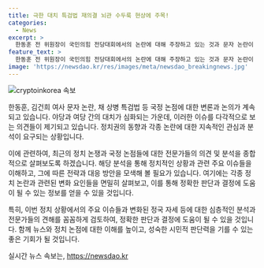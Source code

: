 ```yaml
---
title: 극한 대치 특검법 재의결 뇌관 수두룩 현상에 주목!
categories:
  - News
excerpt: >
  한동훈 전 위원장이 국민의힘 전당대회에서의 논란에 대해 주장하고 있는 것과 문자 논란이 전당대회 결과에 큰 영향을 미치지 않을 것으로 보이며, 대통령과의 관계에 대한 루비콘강을 건널 것으로 예상됩니다. 사안의 일정오차를 막을 수 있습니다.
feature_text: >
  한동훈 전 위원장이 국민의힘 전당대회에서의 논란에 대해 주장하고 있는 것과 문자 논란이 전당대회 결과에 큰 영향을 미치지 않을 것으로 보이며, 대통령과의 관계에 대한 루비콘강을 건널 것으로 예상됩니다. 사안의 일정오차를 막을 수 있습니다.
image: 'https://newsdao.kr/res/images/meta/newsdao_breakingnews.jpg'
---
```


<p><img src="https://newsdao.kr/res/images/meta/newsdao_breakingnews.jpg" alt="cryptoinkorea 속보" /></p>

<p>한동훈, 김건희 여사 문자 논란, 채 상병 특검법 등 국정 논점에 대한 변론과 논의가 계속되고 있습니다. 야당과 여당 간의 대치가 심화되는 가운데, 이러한 이슈를 다각적으로 보는 의견들이 제기되고 있습니다. 정치권의 동향과 각종 논란에 대한 지속적인 관심과 분석이 요구되는 상황입니다.</p>

<p>이에 관련하여, 최근의 정치 논쟁과 국정 논점들에 대한 전문가들의 의견 및 분석을 종합적으로 살펴보도록 하겠습니다. 해당 분석을 통해 정치적인 상황과 관련 주요 이슈들을 이해하고, 그에 따른 전략과 대응 방안을 모색해 볼 필요가 있습니다. 여기에는 각종 정치 논란과 관련된 변화 요인들을 면밀히 살펴보고, 이를 통해 정확한 판단과 결정에 도움이 될 수 있는 정보를 얻을 수 있을 것입니다.</p>

<p>특히, 이번 정치 상황에서의 주요 이슈들과 변화된 정국 자세 등에 대한 심층적인 분석과 전문가들의 견해를 꼼꼼하게 검토하여, 정확한 판단과 결정에 도움이 될 수 있을 것입니다. 함께 뉴스와 정치 논점에 대한 이해를 높이고, 성숙한 시민적 판단력을 기를 수 있는 좋은 기회가 될 것입니다.</p>
실시간 뉴스 속보는, <a href="https://newsdao.kr" rel="dofollow">https://newsdao.kr</a>


